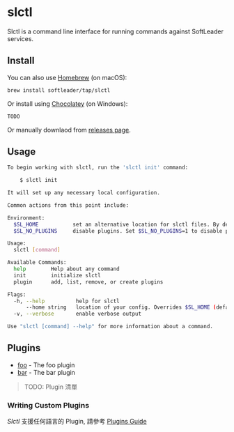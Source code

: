 # slctl

Slctl is a command line interface for running commands against SoftLeader services.

## Install

You can also use [Homebrew](https://brew.sh/index_zh-tw) (on macOS):

```sh
brew install softleader/tap/slctl
```

Or install using [Chocolatey](https://chocolatey.org/) (on Windows):

```sh
TODO
```

Or manually downlaod from [releases page](https://github.com/softleader/slctl/releases).

## Usage

```sh
To begin working with slctl, run the 'slctl init' command:

	$ slctl init

It will set up any necessary local configuration.

Common actions from this point include:

Environment:
  $SL_HOME           set an alternative location for slctl files. By default, these are stored in ~/.sl
  $SL_NO_PLUGINS     disable plugins. Set $SL_NO_PLUGINS=1 to disable plugins.

Usage:
  slctl [command]

Available Commands:
  help        Help about any command
  init        initialize slctl
  plugin      add, list, remove, or create plugins

Flags:
  -h, --help          help for slctl
      --home string   location of your config. Overrides $SL_HOME (default "~/.sl")
  -v, --verbose       enable verbose output

Use "slctl [command] --help" for more information about a command.
```

## Plugins

- [foo](#) - The foo plugin
- [bar](#) - The bar plugin

> TODO: Plugin 清單

### Writing Custom Plugins

*Slctl* 支援任何語言的 Plugin, 請參考 [Plugins Guide](https://github.com/softleader/slctl/wiki/Plugins-Guide)

